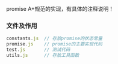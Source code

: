 promise A+规范的实现，有具体的注释说明！

### 文件及作用  
```js
constants.js  // 存放promise的状态常量  
promise.js    // promise的主要实现代码  
test.js       // 测试代码  
utils.js      // 存放工具函数  

```

